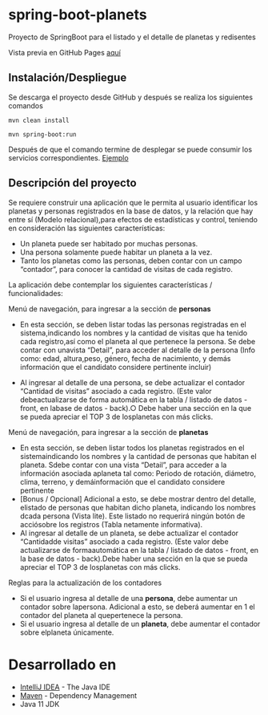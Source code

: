 # spring-boot-planets
Proyecto de SpringBoot para el listado y el detalle de planetas y redisentes

Vista previa en GitHub Pages [aquí](https://jsovalles.github.io/angular-planetas/planetas)

## Instalación/Despliegue

Se descarga el proyecto desde GitHub y después se realiza los siguientes comandos
```
mvn clean install

mvn spring-boot:run
```
Después de que el comando termine de desplegar se puede consumir los servicios correspondientes. [Ejemplo](http://localhost:8080/planetas)

## Descripción del proyecto

Se requiere construir una aplicación que le permita al usuario identificar los planetas y personas registrados en la base de datos, y la relación que hay entre sí (Modelo relacional),para efectos de estadísticas y control, teniendo en consideración las siguientes características:

- Un planeta puede ser habitado por muchas personas.
- Una persona solamente puede habitar un planeta a la vez.
- Tanto los planetas como las personas, deben contar con un campo “contador”, para conocer la cantidad de visitas de cada registro.

La aplicación debe contemplar los siguientes características / funcionalidades:

Menú de navegación, para ingresar a la sección de **personas**

- En esta sección, se deben listar todas las personas registradas en el sistema,indicando los nombres y la cantidad de visitas que ha tenido cada registro,así como el planeta al que pertenece la persona. Se debe contar con unavista “Detail”, para acceder al detalle de la persona (Info como: edad, altura,peso, género, fecha de nacimiento, y demás información que el candidato considere pertinente incluir)

- Al ingresar al detalle de una persona, se debe actualizar el contador “Cantidad de visitas” asociado a cada registro. (Este valor debeactualizarse de forma automática en la tabla / listado de datos - front, en labase de datos - back).○ Debe haber una sección en la que se pueda apreciar el TOP 3 de losplanetas con más clicks.

Menú de navegación, para ingresar a la sección de **planetas**
- En esta sección, se deben listar todos los planetas registrados en el sistemaindicando los nombres y la cantidad de personas que habitan el planeta. Sdebe contar con una vista “Detail”, para acceder a la información asociada aplaneta tal como: Periodo de rotación, diámetro, clima, terreno, y demáinformación que el candidato considere pertinente
- [Bonus / Opcional] Adicional a esto, se debe mostrar dentro del detalle, elistado de personas que habitan dicho planeta, indicando los nombres dcada persona (Vista lite). Este listado no requerirá ningún botón de acciósobre los registros (Tabla netamente informativa).
- Al ingresar al detalle de un planeta, se debe actualizar el contador ​“Cantidadde visitas” ​asociado a cada registro. (Este valor debe actualizarse de formaautomática en la tabla / listado de datos - front, en la base de datos - back).Debe haber una sección en la que se pueda apreciar el TOP 3 de losplanetas con más clicks.

Reglas para la actualización de los contadores

- Si el usuario ingresa al detalle de una **persona**, debe aumentar un contador sobre lapersona. Adicional a esto, se deberá aumentar en 1 el contador del planeta al quepertenece la persona.
- Si el usuario ingresa al detalle de un **planeta**, debe aumentar el contador sobre elplaneta únicamente.


# Desarrollado en

* [IntelliJ IDEA](https://www.jetbrains.com/idea/) - The Java IDE
* [Maven](https://maven.apache.org/) - Dependency Management
* Java 11 JDK
